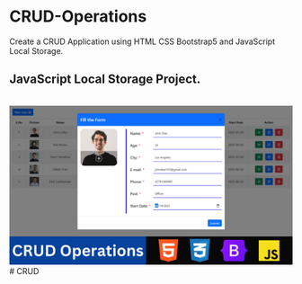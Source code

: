 # CRUD-Operations
Create a CRUD Application using HTML CSS Bootstrap5 and JavaScript Local Storage.  

## JavaScript Local Storage Project.

<br>

<img src="./image/CRUD operation using HTML CSS Bootstrap5 and JavaScript Local Storage.png">
#   C R U D 
 
 